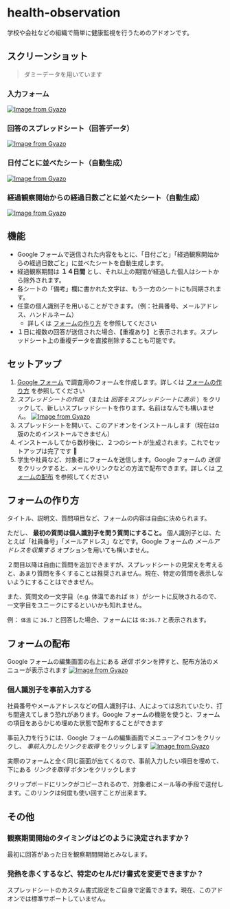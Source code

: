 # health-observation

学校や会社などの組織で簡単に健康監視を行うためのアドオンです。

## スクリーンショット

> ダミーデータを用いています

### 入力フォーム
[![Image from Gyazo](https://i.gyazo.com/78ca77ee2cb2816dfbbc3ec9427fc1bd.png)](https://gyazo.com/78ca77ee2cb2816dfbbc3ec9427fc1bd)

### 回答のスプレッドシート（回答データ）
[![Image from Gyazo](https://i.gyazo.com/9927238f450f53da19ad1991040974ce.png)](https://gyazo.com/9927238f450f53da19ad1991040974ce)

### 日付ごとに並べたシート（自動生成）
[![Image from Gyazo](https://i.gyazo.com/ecfa56e88b81faa1ab3ad8861d455bcd.png)](https://gyazo.com/ecfa56e88b81faa1ab3ad8861d455bcd)

### 経過観察開始からの経過日数ごとに並べたシート（自動生成）
[![Image from Gyazo](https://i.gyazo.com/195055d32c834f52bf91ec4ead0ae9e1.png)](https://gyazo.com/195055d32c834f52bf91ec4ead0ae9e1)


## 機能

- Google フォームで送信された内容をもとに、「日付ごと」「経過観察開始からの経過日数ごと」に並べたシートを自動生成します。
- 経過観察期間は **１４日間** とし、それ以上の期間が経過した個人はシートから除外されます。
- 各シートの「備考」欄に書かれた文字は、もう一方のシートにも同期されます。
- 任意の個人識別子を用いることができます。（例：社員番号、メールアドレス、ハンドルネーム）
  - 詳しくは [フォームの作り方](#フォームの作り方) を参照してください
- １日に複数の回答が送信された場合、【重複あり】と表示されます。スプレッドシート上の重複データを直接削除することも可能です。

## セットアップ

1. [Google フォーム](https://www.google.com/intl/ja_jp/forms/about/) で調査用のフォームを作成します。詳しくは [フォームの作り方](#フォームの作り方) を参照してください
2. *スプレッドシートの作成* （または *回答をスプレッドシートに表示* ）をクリックして、新しいスプレッドシートを作ります。名前はなんでも構いません。
  [![Image from Gyazo](https://i.gyazo.com/fe67df9733dd396f29d5ba12eae0df22.png)](https://gyazo.com/fe67df9733dd396f29d5ba12eae0df22)
3. スプレッドシートを開いて、このアドオンをインストールします（現在はα版のためインストールできません）
4. インストールしてから数秒後に、２つのシートが生成されます。これでセットアップは完了です 🎉
5. 学生や社員など、対象者にフォームを送信します。Google フォームの *送信* をクリックすると、メールやリンクなどの方法で配布できます。詳しくは [フォームの配布](#フォームの配布) を参照してください

## フォームの作り方

タイトル、説明文、質問項目など、フォームの内容は自由に決められます。

ただし、 **最初の質問は個人識別子を問う質問にすること。** 個人識別子とは、たとえば「社員番号」「メールアドレス」などです。Google フォームの *メールアドレスを収集する* オプションを用いても構いません。

２問目以降は自由に質問を追加できますが、スプレッドシートの見栄えを考えると、あまり質問を多くすることは推奨されません。現在、特定の質問を表示しないようにすることはできません。

また、質問文の一文字目（e.g. 体温であれば `体` ）がシートに反映されるので、一文字目をユニークにするといいかも知れません。

例： `体温` に `36.7` と回答した場合、フォームには `体:36.7` と表示されます。

## フォームの配布

Google フォームの編集画面の右上にある *送信* ボタンを押すと、配布方法のメニューが表示されます
[![Image from Gyazo](https://i.gyazo.com/2fedef0720f2b4c86f2650fbb1c08d0c.png)](https://gyazo.com/2fedef0720f2b4c86f2650fbb1c08d0c)

### 個人識別子を事前入力する

社員番号やメールアドレスなどの個人識別子は、人によっては忘れていたり、打ち間違えてしまう恐れがあります。Google フォームの機能を使うと、フォームの項目をあらかじめ埋めた状態で配布することができます

事前入力を行うには、Google フォームの編集画面でメニューアイコンをクリックし、 *事前入力したリンクを取得* をクリックします
[![Image from Gyazo](https://i.gyazo.com/258269274d8abd6aaafe5fa7c3f719f3.png)](https://gyazo.com/258269274d8abd6aaafe5fa7c3f719f3)

実際のフォームと全く同じ画面が出てくるので、事前入力したい項目を埋めて、下にある *リンクを取得* ボタンをクリックします

クリップボードにリンクがコピーされるので、対象者にメール等の手段で送付します。このリンクは何度も使い回すことが出来ます。



## その他

### 観察期間開始のタイミングはどのように決定されますか？

最初に回答があった日を観察期間開始とみなします。

### 発熱を赤くするなど、特定のセルだけ書式を変更できますか？

スプレッドシートのカスタム書式設定をご自身で定義できます。現在、このアドオンでは標準サポートしていません。

